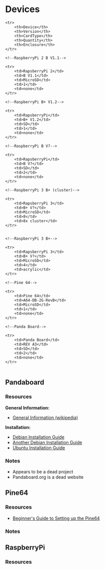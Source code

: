 # Devices

<!--

http://socialcompare.com/en/comparison/raspberrypi-models-comparison
https://www.element14.com/community/community/raspberry-pi/blog/2016/11/21/how-to-identify-which-model-of-the-raspberry-pi-you-have

-->

<table style="width:100%">

	<tr>
		<th>Device</th>
		<th>Version</th>
		<th>CardType</th>
		<th>Quantity</th>
		<th>Enclosure</th>
	</tr>
	
	<!--RaspberryPi 2 B V1.1-->
	
	<tr>
		<td>RapsberryPi 2</td>
		<td>B V1.1</td>
		<td>MicroSD</td>	
		<td>1</td>
		<td>none</td>
	</tr>
	
	<!--RaspberryPi B+ V1.2-->
	
	<tr>
		<td>RapsberryPi</td>
		<td>B+ V1.2</td>
		<td>SD</td>
		<td>1</td>
		<td>none</td>	
	</tr>
	
	<!--RaspberryPi B V?-->
	
	<tr>
		<td>RapsberryPi</td>
		<td>B V?</td>
		<td>SD</td>	
		<td>2</td>
		<td>none</td>
	</tr>
	
	<!--RaspberryPi 3 B+ (cluster)-->
	
	<tr>
		<td>RapsberryPi 3</td>
		<td>B+ V?</td>
		<td>MicroSD</td>	
		<td>8</td>
		<td>8x cluster</td>
	</tr>
	

	<!--RaspberryPi 3 B+-->
	
	<tr>
		<td>RapsberryPi 3</td>
		<td>B+ V?</td>
		<td>MicroSD</td>	
		<td>4</td>
		<td>acrylic</td>
	</tr>
	
	<!--Pine 64-->
	
	<tr>
		<td>Pine 64</td>
		<td>A64-DB-2G-RevB</td>
		<td>MicroSD</td>	
		<td>1</td>
		<td>none</td>
	</tr>
	
	<!--Panda Board-->
	
	<tr>
		<td>Panda Board</td>
		<td>REV A3</td>
		<td>SD</td>	
		<td>2</td>
		<td>none</td>
	</tr>
	
</table>

## Pandaboard

### Resources

**General Information:**

* [General Information (wikipedia)](https://en.wikipedia.org/wiki/PandaBoard)

**Installation:**

* [Debian Installation Guide](https://wiki.debian.org/InstallingDebianOn/PandaBoard)
* [Another Debian Installation Guide](https://alastordmcblog.blogspot.com/2012/05/how-to-install-debian-on-pandaboard-do.html)
* [Ubuntu Installation Guide](https://larrylisky.com/2015/10/09/installing-ubuntu-14-04-on-pandaboard/)

### Notes

* Appears to be a dead project
* Pandaboard.org is a dead website

## Pine64

### Resources

* [Beginner's Guide to Setting up the Pine64](https://wiki.pine64.org/index.php/NOOB)

### Notes

## RaspberryPi

### Resources